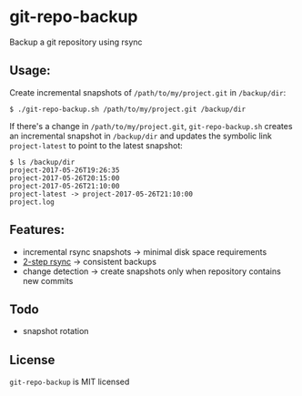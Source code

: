 # git-repo-backup
Backup a git repository using rsync

## Usage:

Create incremental snapshots of `/path/to/my/project.git` in `/backup/dir`:

```$ ./git-repo-backup.sh /path/to/my/project.git /backup/dir```

If there's a change in `/path/to/my/project.git`, `git-repo-backup.sh` creates an incremental snapshot in `/backup/dir` and updates the symbolic link `project-latest` to point to the latest snapshot:

```
$ ls /backup/dir
project-2017-05-26T19:26:35
project-2017-05-26T20:15:00
project-2017-05-26T21:10:00
project-latest -> project-2017-05-26T21:10:00
project.log
```

## Features:

- incremental rsync snapshots -> minimal disk space requirements
- [2-step rsync](https://git.seveas.net/how-to-back-up-a-git-repository.html) -> consistent backups
- change detection -> create snapshots only when repository contains new commits

## Todo

- snapshot rotation

## License

`git-repo-backup` is MIT licensed
